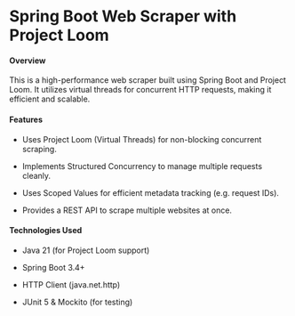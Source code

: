 # Spring Boot Web Scraper with Project Loom

#### Overview

This is a high-performance web scraper built using Spring Boot and Project Loom. It utilizes virtual threads for concurrent HTTP requests, making it efficient and scalable.

#### Features

- Uses Project Loom (Virtual Threads) for non-blocking concurrent scraping.

- Implements Structured Concurrency to manage multiple requests cleanly.

- Uses Scoped Values for efficient metadata tracking (e.g. request IDs).

- Provides a REST API to scrape multiple websites at once.

#### Technologies Used

- Java 21 (for Project Loom support)

- Spring Boot 3.4+

- HTTP Client (java.net.http)

- JUnit 5 & Mockito (for testing)
